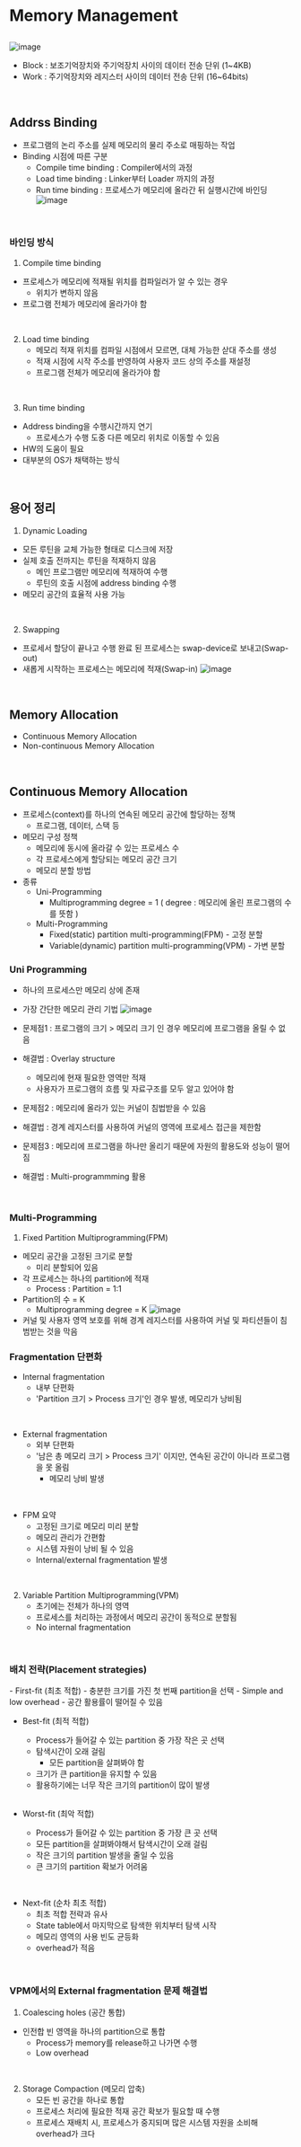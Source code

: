 # Memory Management

## 
![image](https://github.com/SSAFY11thDaejeon7/cs_study/assets/91451735/9508d986-ec10-43a9-8ff9-7fb2fee641ac)
<br>

- Block : 보조기억장치와 주기억장치 사이의 데이터 전송 단위 (1~4KB)
- Work : 주기억장치와 레지스터 사이의 데이터 전송 단위 (16~64bits)
<br>

## Addrss Binding
- 프로그램의 논리 주소를 실제 메모리의 물리 주소로 매핑하는 작업
- Binding 시점에 따른 구분
  - Compile time binding : Compiler에서의 과정
  - Load time binding : Linker부터 Loader 까지의 과정
  - Run time binding : 프로세스가 메모리에 올라간 뒤 실행시간에 바인딩
![image](https://github.com/SSAFY11thDaejeon7/cs_study/assets/91451735/5a7d2bc2-3f89-44d1-b441-4e2da657bf1b)
<br>

<h3>바인딩 방식</h3>
  
1. Compile time binding
  - 프로세스가 메모리에 적재될 위치를 컴파일러가 알 수 있는 경우
    - 위치가 변하지 않음
  - 프로그램 전체가 메모리에 올라가야 함
<br>

2. Load time binding
   - 메모리 적재 위치를 컴파일 시점에서 모르면, 대체 가능한 삳대 주소를 생성
   - 적재 시점에 시작 주소를 반영하여 사용자 코드 상의 주소를 재설정
   - 프로그램 전체가 메모리에 올라가야 함
<br>

3. Run time binding
  - Address binding을 수행시간까지 연기
     - 프로세스가 수행 도중 다른 메모리 위치로 이동할 수 있음
  - HW의 도움이 필요
  - 대부분의 OS가 채택하는 방식
<br>

## 용어 정리
1. Dynamic Loading
  - 모든 루틴을 교체 가능한 형태로 디스크에 저장
  - 실제 호출 전까지는 루틴을 적재하지 않음
    - 메인 프로그램만 메모리에 적재하여 수행
    - 루틴의 호출 시점에 address binding 수행
  - 메모리 공간의 효율적 사용 가능
<br>

2. Swapping
  - 프로세서 할당이 끝나고 수행 완료 된 프로세스는 swap-device로 보내고(Swap-out)
  - 새롭게 시작하는 프로세스는 메모리에 적재(Swap-in)
![image](https://github.com/SSAFY11thDaejeon7/cs_study/assets/91451735/7dda2842-67ea-4912-9fdb-af42d6019789)
<br>

## Memory Allocation
- Continuous Memory Allocation
- Non-continuous Memory Allocation
<br>

## Continuous Memory Allocation
  - 프로세스(context)를 하나의 연속된 메모리 공간에 할당하는 정책
    - 프로그램, 데이터, 스택 등
  - 메모리 구성 정책
    - 메모리에 동시에 올라갈 수 있는 프로세스 수
    - 각 프로세스에게 할당되는 메모리 공간 크기
    - 메모리 분할 방법
  - 종류
    - Uni-Programming
      - Multiprogramming degree = 1 ( degree : 메모리에 올린 프로그램의 수를 뜻함 )
    - Multi-Programming
      - Fixed(static) partition multi-programming(FPM) - 고정 분할
      - Variable(dynamic) partition multi-programming(VPM) - 가변 분할

<h3>Uni Programming</h3>

  - 하나의 프로세스만 메모리 상에 존재
  - 가장 간단한 메모리 관리 기법
![image](https://github.com/SSAFY11thDaejeon7/cs_study/assets/91451735/38ff5d79-b4c1-4252-b64e-de72cb10a5a2)

  - 문제점1 : 프로그램의 크기 > 메모리 크기 인 경우 메모리에 프로그램을 올릴 수 없음
  - 해결법 : Overlay structure
    - 메모리에 현재 필요한 영역만 적재
    - 사용자가 프로그램의 흐름 및 자료구조를 모두 알고 있어야 함
  - 문제점2 : 메모리에 올라가 있는 커널이 침법받을 수 있음
  - 해결법 : 경계 레지스터를 사용하여 커널의 영역에 프로세스 접근을 제한함
  - 문제점3 : 메모리에 프로그램을 하나만 올리기 때문에 자원의 활용도와 성능이 떨어짐
  - 해결법 : Multi-programmming 활용
<br>

<h3>Multi-Programming</h3>

1. Fixed Partition Multiprogramming(FPM)
  - 메모리 공간을 고정된 크기로 분할
    - 미리 분할되어 있음
  - 각 프로세스는 하나의 partition에 적재
    - Process : Partition = 1:1
  - Partition의 수  = K
    - Multiprogramming degree = K
![image](https://github.com/SSAFY11thDaejeon7/cs_study/assets/91451735/be372967-e0a9-4463-9e4d-2f5c2e937efc)
  - 커널 및 사용자 영역 보호를 위해 경계 레지스터를 사용하여 커널 및 파티션들이 침범받는 것을 막음

<h3> Fragmentation 단편화 </h3>

- Internal fragmentation
  - 내부 단편화
  - 'Partition 크기 > Process 크기'인 경우 발생, 메모리가 낭비됨
<br>

- External fragmentation
  - 외부 단편화
  - '남은 총 메모리 크기 > Process 크기' 이지만, 연속된 공간이 아니라 프로그램을 못 올림
    - 메모리 낭비 발생
<br>

- FPM 요약
  - 고정된 크기로 메모리 미리 분할
  - 메모리 관리가 간편함
  - 시스템 자원이 낭비 될 수 있음
  - Internal/external fragmentation 발생
<br>

2. Variable Partition Multiprogramming(VPM)
   - 초기에는 전체가 하나의 영역
   - 프로세스를 처리하는 과정에서 메모리 공간이 동적으로 분할됨
   - No internal fragmentation
<br>

<h3>배치 전략(Placement strategies)</h3>
- First-fit (최초 적합)
  - 충분한 크기를 가진 첫 번째 partition을 선택
  - Simple and low overhead
  - 공간 활용률이 떨어질 수 있음
<br>

- Best-fit (최적 적합)
  - Process가 들어갈 수 있는 partition 중 가장 작은 곳 선택
  - 탐색시간이 오래 걸림
    - 모든 partition을 살펴봐야 함
  - 크기가 큰 partition을 유지할 수 있음
  - 활용하기에는 너무 작은 크기의 partition이 많이 발생
  <br>
  
- Worst-fit (최악 적합)
  - Process가 들어갈 수 있는 partition 중 가장 큰 곳 선택
  - 모든 partition을 살펴봐야해서 탐색시간이 오래 걸림
  - 작은 크기의 partition 발생을 줄일 수 있음
  - 큰 크기의 partition 확보가 어려움
<br>

- Next-fit (순차 최초 적합)
  - 최초 적합 전략과 유사
  - State table에서 마지막으로 탐색한 위치부터 탐색 시작
  - 메모리 영역의 사용 빈도 균등화
  - overhead가 적음
<br>

<h3>VPM에서의 External fragmentation 문제 해결법</h3>

1. Coalescing holes (공간 통합)
  - 인전합 빈 영역을 하나의 partition으로 통합
    - Process가 memory를 release하고 나가면 수행
    - Low overhead
<br>

2. Storage Compaction (메모리 압축)
   - 모든 빈 공간을 하나로 통합
   - 프로세스 처리에 필요한 적재 공간 확보가 필요할 때 수행
   - 프로세스 재배치 시, 프로세스가 중지되며 많은 시스템 자원을 소비해 overhead가 크다
